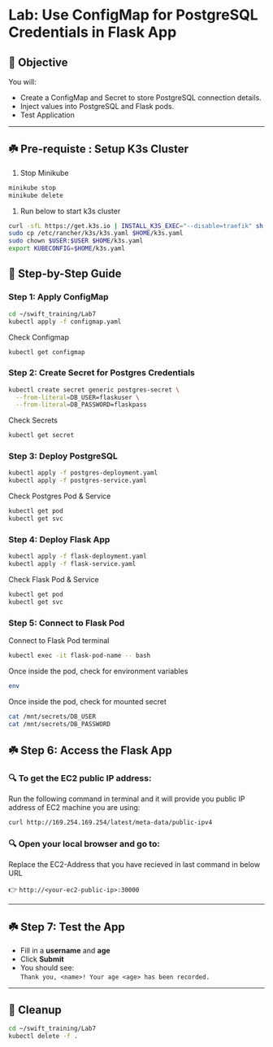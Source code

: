 # Lab: Use ConfigMap for PostgreSQL Credentials in Flask App

## 🧩 Objective

You will:
- Create a ConfigMap and Secret to store PostgreSQL connection details.
- Inject values into PostgreSQL and Flask pods.
- Test Application

---

## ☘️ Pre-requiste : Setup K3s Cluster
1. Stop Minikube
```bash
minikube stop
minikube delete
```


1. Run below to start k3s cluster

```bash
curl -sfL https://get.k3s.io | INSTALL_K3S_EXEC="--disable=traefik" sh -
sudo cp /etc/rancher/k3s/k3s.yaml $HOME/k3s.yaml
sudo chown $USER:$USER $HOME/k3s.yaml
export KUBECONFIG=$HOME/k3s.yaml
```

## 🚀 Step-by-Step Guide

### Step 1: Apply ConfigMap

```bash
cd ~/swift_training/Lab7
kubectl apply -f configmap.yaml
```

Check Configmap

```bash
kubectl get configmap
```

### Step 2: Create Secret for Postgres Credentials
```bash
kubectl create secret generic postgres-secret \
  --from-literal=DB_USER=flaskuser \
  --from-literal=DB_PASSWORD=flaskpass
```
Check Secrets
```bash
kubectl get secret
```

### Step 3: Deploy PostgreSQL

```bash
kubectl apply -f postgres-deployment.yaml
kubectl apply -f postgres-service.yaml
```
Check Postgres Pod & Service
```bash
kubectl get pod
kubectl get svc
```


### Step 4: Deploy Flask App

```bash
kubectl apply -f flask-deployment.yaml
kubectl apply -f flask-service.yaml
```

Check Flask Pod & Service
```bash
kubectl get pod
kubectl get svc
```

### Step 5: Connect to Flask Pod

Connect to Flask Pod terminal 
```bash
kubectl exec -it flask-pod-name -- bash
```
Once inside the pod, check for environment variables
```bash
env
```
Once inside the pod, check for mounted secret
```bash
cat /mnt/secrets/DB_USER
cat /mnt/secrets/DB_PASSWORD
```

## ☘️ Step 6: Access the Flask App

### 🔍 To get the EC2 public IP address:
Run the following command in terminal and it will provide you public IP address of EC2 machine you are using:
```bash
curl http://169.254.169.254/latest/meta-data/public-ipv4
```
### 🔍 Open your local browser and go to:
Replace the EC2-Address that you have recieved in last command in below URL

  👉 `http://<your-ec2-public-ip>:30000`

---

## ☘️ Step 7: Test the App

- Fill in a **username** and **age**
- Click **Submit**
- You should see:  
  `Thank you, <name>! Your age <age> has been recorded.`

---

## 🧹 Cleanup

```bash
cd ~/swift_training/Lab7
kubectl delete -f .
```
